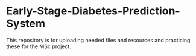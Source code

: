 # Early-Stage-Diabetes-Prediction-System
This repository is for uploading needed files and resources and practicing these for the MSc project.
